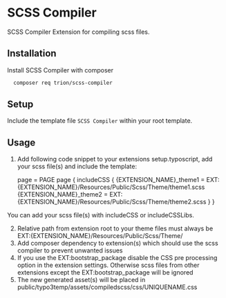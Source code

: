 
# SCSS Compiler

SCSS Compiler Extension for compiling scss files.


## Installation

Install SCSS Compiler with composer

```bash
  composer req trion/scss-compiler
```
## Setup

Include the template file `SCSS Compiler` within your root template.

## Usage

1. Add following code snippet to your extensions setup.typoscript, add your scss file(s) and include the template:

   page = PAGE
   page {
      includeCSS {
         {EXTENSION_NAME}_theme1 = EXT:{EXTENSION_NAME}/Resources/Public/Scss/Theme/theme1.scss
         {EXTENSION_NAME}_theme2 = EXT:{EXTENSION_NAME}/Resources/Public/Scss/Theme/theme2.scss
      }
   }

You can add your scss file(s) with includeCSS or includeCSSLibs.


2. Relative path from extension root to your theme files must always be EXT:{EXTENSION_NAME}/Resources/Public/Scss/Theme/
3. Add composer dependency to extension(s) which should use the scss compiler to prevent unwanted issues
4. If you use the EXT:bootstrap_package disable the CSS pre processing option in the extension settings. Otherwise scss files from other extensions except the EXT:bootstrap_package will be ignored
5. The new generated asset(s) will be placed in public/typo3temp/assets/compiledscss/css/UNIQUENAME.css
